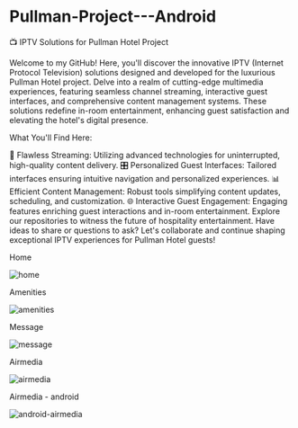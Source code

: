 # Pullman-Project---Android

📺 IPTV Solutions for Pullman Hotel Project

Welcome to my GitHub! Here, you'll discover the innovative IPTV (Internet Protocol Television) solutions designed and developed for the luxurious Pullman Hotel project. Delve into a realm of cutting-edge multimedia experiences, featuring seamless channel streaming, interactive guest interfaces, and comprehensive content management systems. These solutions redefine in-room entertainment, enhancing guest satisfaction and elevating the hotel's digital presence.

What You'll Find Here:

🌟 Flawless Streaming: Utilizing advanced technologies for uninterrupted, high-quality content delivery.
🎛️ Personalized Guest Interfaces: Tailored interfaces ensuring intuitive navigation and personalized experiences.
📊 Efficient Content Management: Robust tools simplifying content updates, scheduling, and customization.
🌐 Interactive Guest Engagement: Engaging features enriching guest interactions and in-room entertainment.
Explore our repositories to witness the future of hospitality entertainment. Have ideas to share or questions to ask? Let's collaborate and continue shaping exceptional IPTV experiences for Pullman Hotel guests!

Home

![home](https://github.com/jericricafrente03/Pullman-Project---Android/assets/56525014/291e7201-0af6-43e9-b345-20746ef049cf)

Amenities

![amenities](https://github.com/jericricafrente03/Pullman-Project---Android/assets/56525014/4864ec18-0e12-494e-abc3-cd46ec33791d)

Message

![message](https://github.com/jericricafrente03/Pullman-Project---Android/assets/56525014/e15a5246-8605-4261-9d40-b548a0f9d2be)

Airmedia

![airmedia](https://github.com/jericricafrente03/Pullman-Project---Android/assets/56525014/a1cd3f70-3698-4211-b61c-6c7633e12f4f)

Airmedia - android

![android-airmedia](https://github.com/jericricafrente03/Pullman-Project---Android/assets/56525014/20b10d34-88b0-4a65-a013-86d47f9cebc9)





